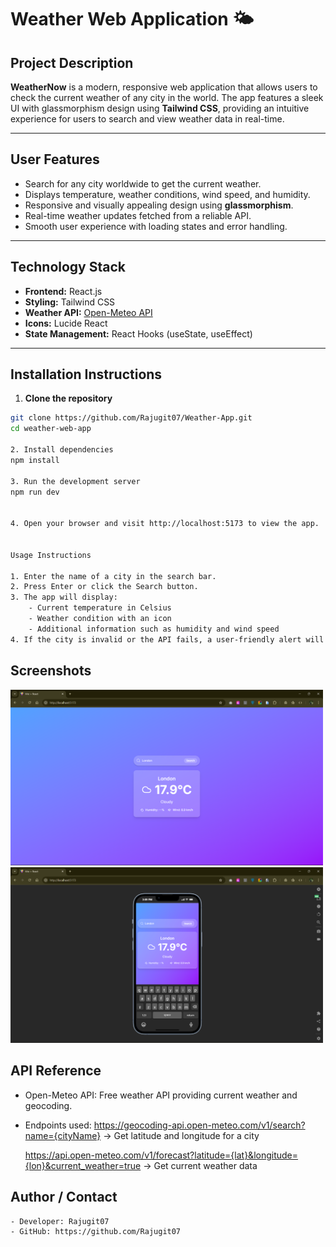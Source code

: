 # Weather Web Application 🌤️

## Project Description

**WeatherNow** is a modern, responsive web application that allows users to check the current weather of any city in the world. The app features a sleek UI with glassmorphism design using **Tailwind CSS**, providing an intuitive experience for users to search and view weather data in real-time.

---

## User Features

-   Search for any city worldwide to get the current weather.
-   Displays temperature, weather conditions, wind speed, and humidity.
-   Responsive and visually appealing design using **glassmorphism**.
-   Real-time weather updates fetched from a reliable API.
-   Smooth user experience with loading states and error handling.

---

## Technology Stack

-   **Frontend:** React.js
-   **Styling:** Tailwind CSS
-   **Weather API:** [Open-Meteo API](https://open-meteo.com/)
-   **Icons:** Lucide React
-   **State Management:** React Hooks (useState, useEffect)

---

## Installation Instructions

1. **Clone the repository**

```bash
git clone https://github.com/Rajugit07/Weather-App.git
cd weather-web-app

2. Install dependencies
npm install

3. Run the development server
npm run dev


4. Open your browser and visit http://localhost:5173 to view the app.


Usage Instructions

1. Enter the name of a city in the search bar.
2. Press Enter or click the Search button.
3. The app will display:
    - Current temperature in Celsius
    - Weather condition with an icon
    - Additional information such as humidity and wind speed
4. If the city is invalid or the API fails, a user-friendly alert will notify the user.

```

## Screenshots

<p float="left">
  <img src="./src/assets/Weatherlap.png" width="500" />
  <img src="./src/assets/WeatherMob.png" width="500" />
</p>

## API Reference

-   Open-Meteo API: Free weather API providing current weather and geocoding.
-   Endpoints used:
    https://geocoding-api.open-meteo.com/v1/search?name={cityName} → Get latitude and longitude for a city

    https://api.open-meteo.com/v1/forecast?latitude={lat}&longitude={lon}&current_weather=true → Get current weather data

## Author / Contact

    - Developer: Rajugit07
    - GitHub: https://github.com/Rajugit07
